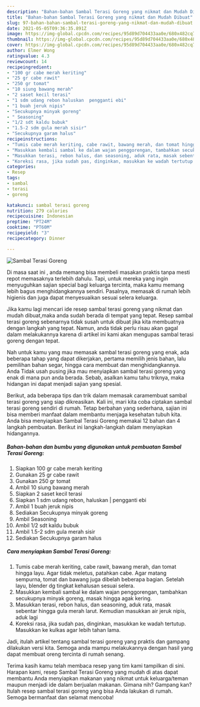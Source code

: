 ```yaml
---
description: "Bahan-bahan Sambal Terasi Goreng yang nikmat dan Mudah Dibuat"
title: "Bahan-bahan Sambal Terasi Goreng yang nikmat dan Mudah Dibuat"
slug: 97-bahan-bahan-sambal-terasi-goreng-yang-nikmat-dan-mudah-dibuat
date: 2021-05-05T09:36:35.891Z
image: https://img-global.cpcdn.com/recipes/95d89d704433aa0e/680x482cq70/sambal-terasi-goreng-foto-resep-utama.jpg
thumbnail: https://img-global.cpcdn.com/recipes/95d89d704433aa0e/680x482cq70/sambal-terasi-goreng-foto-resep-utama.jpg
cover: https://img-global.cpcdn.com/recipes/95d89d704433aa0e/680x482cq70/sambal-terasi-goreng-foto-resep-utama.jpg
author: Elmer Wong
ratingvalue: 4.3
reviewcount: 14
recipeingredient:
- "100 gr cabe merah keriting"
- "25 gr cabe rawit"
- "250 gr tomat"
- "10 siung bawang merah"
- "2 saset kecil terasi"
- "1 sdm udang rebon haluskan  pengganti ebi"
- "1 buah jeruk nipis"
- "Secukupnya minyak goreng"
- " Seasoning"
- "1/2 sdt kaldu bubuk"
- "1.5-2 sdm gula merah sisir"
- "Secukupnya garam halus"
recipeinstructions:
- "Tumis cabe merah keriting, cabe rawit, bawang merah, dan tomat hingga layu. Agar tidak meletus, patahkan cabe. Agar matang sempurna, tomat dan bawang juga dibelah beberapa bagian. Setelah layu, blender dg tingkat kehalusan sesuai selera."
- "Masukkan kembali sambal ke dalam wajan penggorengan, tambahkan secukupnya minyak goreng, masak hingga agak kering."
- "Masukkan terasi, rebon halus, dan seasoning, aduk rata, masak sebentar hingga gula merah larut. Kemudian masukkan air jeruk nipis, aduk lagi"
- "Koreksi rasa, jika sudah pas, dinginkan, masukkan ke wadah tertutup. Masukkan ke kulkas agar lebih tahan lama."
categories:
- Resep
tags:
- sambal
- terasi
- goreng

katakunci: sambal terasi goreng 
nutrition: 279 calories
recipecuisine: Indonesian
preptime: "PT24M"
cooktime: "PT60M"
recipeyield: "3"
recipecategory: Dinner

---
```



![Sambal Terasi Goreng](https://img-global.cpcdn.com/recipes/95d89d704433aa0e/680x482cq70/sambal-terasi-goreng-foto-resep-utama.jpg)

Di masa  saat ini , anda memang bisa membeli masakan praktis tanpa mesti repot memasaknya terlebih dahulu. Tapi, untuk mereka yang ingin menyuguhkan sajian special bagi keluarga tercinta, maka kamu memang lebih bagus menghidangkannya sendiri. Pasalnya, memasak di rumah lebih higienis dan juga dapat menyesuaikan sesuai selera keluarga.

Jika kamu lagi mencari ide resep sambal terasi goreng yang nikmat dan mudah dibuat,maka anda sudah berada di tempat yang tepat. Resep sambal terasi goreng  sebenarnya tidak susah untuk dibuat jika kita membuatnya dengan langkah yang tepat. Namun, anda tidak perlu risau akan gagal dalam melakukannya 
karena di artikel ini kami akan mengupas sambal terasi goreng dengan tepat.  



Nah untuk kamu yang mau memasak sambal terasi goreng yang enak, ada beberapa tahap yang dapat dikerjakan, pertama memilih jenis bahan, lalu pemilihan bahan segar, hingga cara membuat dan menghidangkannya. Anda Tidak usah pusing jika mau menyiapkan sambal terasi goreng yang enak di mana pun anda berada. Sebab, asalkan kamu  tahu triknya, maka hidangan ini dapat menjadi sajian yang spesial.

Berikut, ada beberapa tips dan trik dalam memasak caramembuat sambal terasi goreng yang siap dikreasikan. Kali ini, mari kita coba ciptakan sambal terasi goreng sendiri di rumah. Tetap berbahan yang sederhana, sajian ini bisa memberi manfaat dalam membantu menjaga kesehatan tubuh kita. Anda bisa menyiapkan Sambal Terasi Goreng memakai 12 bahan dan 4 langkah pembuatan. Berikut ini langkah-langkah dalam menyiapkan hidangannya.

<!--inarticleads1-->

##### Bahan-bahan dan bumbu yang digunakan untuk pembuatan Sambal Terasi Goreng:

1. Siapkan 100 gr cabe merah keriting
1. Gunakan 25 gr cabe rawit
1. Gunakan 250 gr tomat
1. Ambil 10 siung bawang merah
1. Siapkan 2 saset kecil terasi
1. Siapkan 1 sdm udang rebon, haluskan | pengganti ebi
1. Ambil 1 buah jeruk nipis
1. Sediakan Secukupnya minyak goreng
1. Ambil  Seasoning
1. Ambil 1/2 sdt kaldu bubuk
1. Ambil 1.5-2 sdm gula merah sisir
1. Sediakan Secukupnya garam halus




<!--inarticleads2-->

##### Cara menyiapkan Sambal Terasi Goreng:

1. Tumis cabe merah keriting, cabe rawit, bawang merah, dan tomat hingga layu. Agar tidak meletus, patahkan cabe. Agar matang sempurna, tomat dan bawang juga dibelah beberapa bagian. Setelah layu, blender dg tingkat kehalusan sesuai selera.
1. Masukkan kembali sambal ke dalam wajan penggorengan, tambahkan secukupnya minyak goreng, masak hingga agak kering.
1. Masukkan terasi, rebon halus, dan seasoning, aduk rata, masak sebentar hingga gula merah larut. Kemudian masukkan air jeruk nipis, aduk lagi
1. Koreksi rasa, jika sudah pas, dinginkan, masukkan ke wadah tertutup. Masukkan ke kulkas agar lebih tahan lama.




Jadi, itulah artikel tentang  sambal terasi goreng  yang praktis dan gampang dilakukan versi kita. Semoga anda mampu melakukannya dengan hasil yang dapat membuat oreng tercinta di rumah senang. 

Terima kasih kamu telah membaca resep yang tim kami tampilkan di sini. Harapan kami, resep  Sambal Terasi Goreng yang mudah di atas dapat membantu Anda menyiapkan makanan yang nikmat untuk keluarga/teman maupun menjadi ide dalam berjualan makanan. Gimana nih? Gampang kan? Itulah resep sambal terasi goreng yang bisa Anda lakukan di rumah. Semoga bermanfaat dan selamat mencoba!

